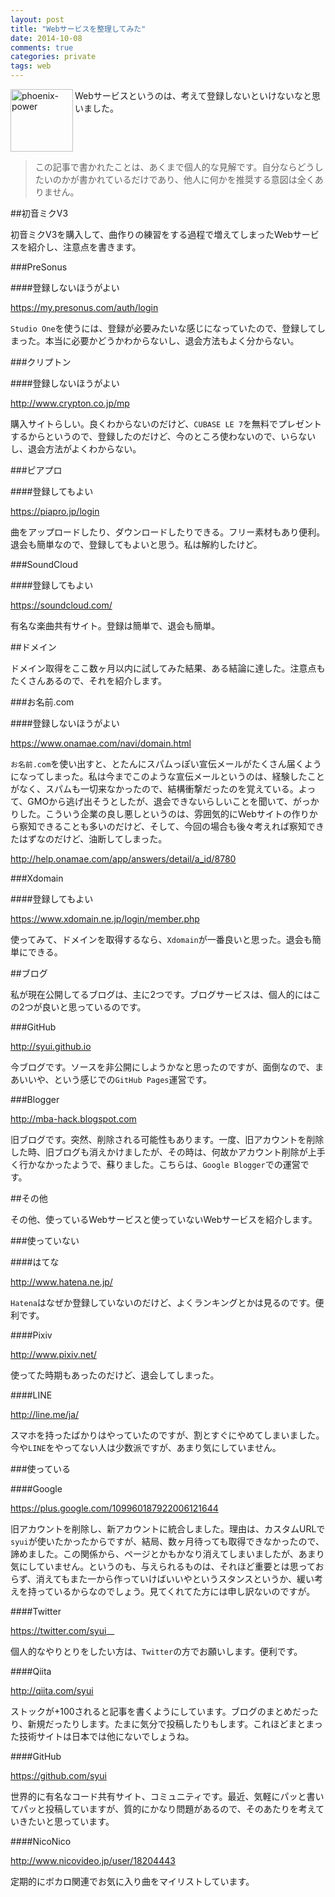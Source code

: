 ```yaml
---
layout: post
title: "Webサービスを整理してみた"
date: 2014-10-08
comments: true
categories: private
tags: web
---
```

<img src="{{ root_url }}/images/more.png" alt="phoenix-power" align="left" width="100" height="100">Webサービスというのは、考えて登録しないといけないなと思いました。<!--more--><br clear="all">

> この記事で書かれたことは、あくまで個人的な見解です。自分ならどうしたいのかが書かれているだけであり、他人に何かを推奨する意図は全くありません。

##初音ミクV3

初音ミクV3を購入して、曲作りの練習をする過程で増えてしまったWebサービスを紹介し、注意点を書きます。

###PreSonus

####登録しないほうがよい

https://my.presonus.com/auth/login

`Studio One`を使うには、登録が必要みたいな感じになっていたので、登録してしまった。本当に必要かどうかわからないし、退会方法もよく分からない。

###クリプトン

####登録しないほうがよい

http://www.crypton.co.jp/mp

購入サイトらしい。良くわからないのだけど、`CUBASE LE 7`を無料でプレゼントするからというので、登録したのだけど、今のところ使わないので、いらないし、退会方法がよくわからない。

###ピアプロ

####登録してもよい

https://piapro.jp/login

曲をアップロードしたり、ダウンロードしたりできる。フリー素材もあり便利。退会も簡単なので、登録してもよいと思う。私は解約したけど。

###SoundCloud

####登録してもよい

https://soundcloud.com/

有名な楽曲共有サイト。登録は簡単で、退会も簡単。

##ドメイン

ドメイン取得をここ数ヶ月以内に試してみた結果、ある結論に達した。注意点もたくさんあるので、それを紹介します。

###お名前.com

####登録しないほうがよい

https://www.onamae.com/navi/domain.html

`お名前.com`を使い出すと、とたんにスパムっぽい宣伝メールがたくさん届くようになってしまった。私は今までこのような宣伝メールというのは、経験したことがなく、スパムも一切来なかったので、結構衝撃だったのを覚えている。よって、GMOから逃げ出そうとしたが、退会できないらしいことを聞いて、がっかりした。こういう企業の良し悪しというのは、雰囲気的にWebサイトの作りから察知できることも多いのだけど、そして、今回の場合も後々考えれば察知できたはずなのだけど、油断してしまった。

http://help.onamae.com/app/answers/detail/a_id/8780

###Xdomain

####登録してもよい

https://www.xdomain.ne.jp/login/member.php

使ってみて、ドメインを取得するなら、`Xdomain`が一番良いと思った。退会も簡単にできる。

##ブログ

私が現在公開してるブログは、主に2つです。ブログサービスは、個人的にはこの2つが良いと思っているのです。

###GitHub

http://syui.github.io

今ブログです。ソースを非公開にしようかなと思ったのですが、面倒なので、まあいいや、という感じでの`GitHub Pages`運営です。

###Blogger

http://mba-hack.blogspot.com

旧ブログです。突然、削除される可能性もあります。一度、旧アカウントを削除した時、旧ブログも消えかけましたが、その時は、何故かアカウント削除が上手く行かなかったようで、蘇りました。こちらは、`Google Blogger`での運営です。

##その他

その他、使っているWebサービスと使っていないWebサービスを紹介します。

###使っていない

####はてな

http://www.hatena.ne.jp/

`Hatena`はなぜか登録していないのだけど、よくランキングとかは見るのです。便利です。

####Pixiv

http://www.pixiv.net/

使ってた時期もあったのだけど、退会してしまった。

####LINE

http://line.me/ja/

スマホを持ったばかりはやっていたのですが、割とすぐにやめてしまいました。今や`LINE`をやってない人は少数派ですが、あまり気にしていません。

###使っている

####Google

https://plus.google.com/109960187922006121644

旧アカウントを削除し、新アカウントに統合しました。理由は、カスタムURLで`syui`が使いたかったからですが、結局、数ヶ月待っても取得できなかったので、諦めました。この関係から、ページとかもかなり消えてしまいましたが、あまり気にしていません。というのも、与えられるものは、それほど重要とは思っておらず、消えてもまた一から作っていけばいいやというスタンスというか、緩い考えを持っているからなのでしょう。見てくれてた方には申し訳ないのですが。

####Twitter

https://twitter.com/syui__

個人的なやりとりをしたい方は、`Twitter`の方でお願いします。便利です。

####Qiita

http://qiita.com/syui

ストックが+100されると記事を書くようにしています。ブログのまとめだったり、新規だったりします。たまに気分で投稿したりもします。これほどまとまった技術サイトは日本では他にないでしょうね。

####GitHub

https://github.com/syui

世界的に有名なコード共有サイト、コミュニティです。最近、気軽にパッと書いてパッと投稿していますが、質的にかなり問題があるので、そのあたりを考えていきたいと思っています。

####NicoNico

http://www.nicovideo.jp/user/18204443

定期的にボカロ関連でお気に入り曲をマイリストしています。

